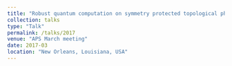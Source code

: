 ```yaml
---
title: "Robust quantum computation on symmetry protected topological phases"
collection: talks
type: "Talk"
permalink: /talks/2017
venue: "APS March meeting"
date: 2017-03
location: "New Orleans, Louisiana, USA"
---
```


